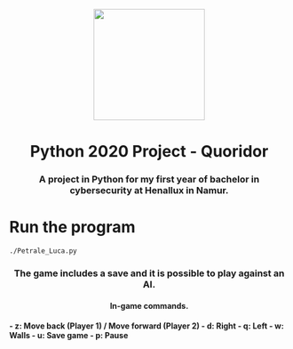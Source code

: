 <p align="center">
  <img width="200" src="https://copilote.henallux.be/images/cop/logo.png">
</p>
<h1 align="center">Python 2020 Project - Quoridor</h1>
<h3 align="center">A project in Python for my first year of bachelor in cybersecurity at Henallux in Namur.</h3>


<h1>Run the program</h1>
<code>./Petrale_Luca.py</code>

<h3 align="center">The game includes a save and it is possible to play against an AI.</h3>

<h4 align="center">In-game commands.</h4>
<h4 - s: Move forward (Player 1) / Move back (Player 2)</h4>
- z: Move back (Player 1) / Move forward (Player 2)
- d: Right
- q: Left
- w: Walls
- u: Save game
- p: Pause
